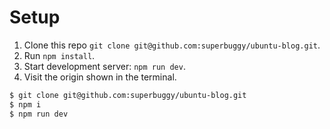 # Setup

1. Clone this repo `git clone git@github.com:superbuggy/ubuntu-blog.git`.
2. Run `npm install`.
3. Start development server: `npm run dev`.
4. Visit the origin shown in the terminal.

```sh
$ git clone git@github.com:superbuggy/ubuntu-blog.git
$ npm i
$ npm run dev
```
